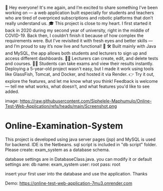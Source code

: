 🚀 Hey everyone!
It's me again, and I’m excited to share something I’ve been working on — a web application built especially for students and teachers who are tired of overpriced subscriptions and robotic platforms that don’t really understand us.
🎓 This project is close to my heart. I first started it back in 2020 during my second year of university, right in the middle of COVID-19. Back then, I couldn’t finish it because of how complex the requirements were. But I’ve revisited it with fresh eyes and better skills — and I’m proud to say it’s now live and functional! 🙌
🛠️ Built mainly with Java and MySQL, the app allows both students and lecturers to sign up and access different dashboards.
 👨‍🏫 Lecturers can create, edit, and delete tests and courses.
 🧑‍🎓 Students can take exams and view their results instantly.
Deploying a 5-year-old project wasn't easy, but I made it work using tools like GlassFish, Tomcat, and Docker, and hosted it via Render.
👉 Try it out, explore the features, and let me know what you think! Feedback is welcome — tell me what works, what doesn’t, and what features you'd like to see added.

image:
https://raw.githubusercontent.com/Siphelele-Maphumulo/Online-Test-Web-Application/refs/heads/main/Screenshot.png

# Online-Examination-System
This project is developed using java server pages (jsp) and MySQL is used for backend.
IDE is the Netbeans.
sql script is included in "db script" folder.
Please create:
exam_system as a database schema.

database settings are in DatabaseClass.java.
you can modify it or default settings are:
db name:  exam_system
user:     root
pass:     root

insert your first user into the database and use the application.
Thanks

Demo:
https://online-test-web-application-7mu3.onrender.com
